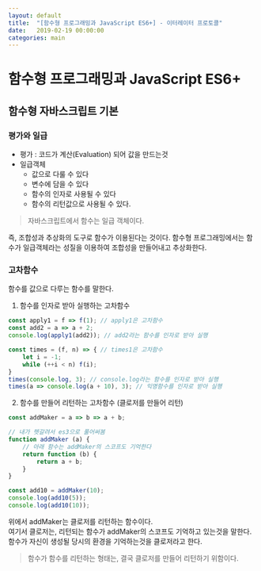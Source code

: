 ```yaml
---
layout: default
title:  "[함수형 프로그래밍과 JavaScript ES6+] - 이터레이터 프로토콜"
date:   2019-02-19 00:00:00
categories: main
---
```


# 함수형 프로그래밍과 JavaScript ES6+

## 함수형 자바스크립트 기본
### 평가와 일급
- 평가 : 코드가 계산(Evaluation) 되어 값을 만드는것
- 일급객체
    - 값으로 다룰 수 있다
    - 변수에 담을 수 있다
    - 함수의 인자로 사용될 수 있다
    - 함수의 리턴값으로 사용될 수 있다.
> 자바스크립트에서 함수는 일급 객체이다.  

즉, 조합성과 추상화의 도구로 함수가 이용된다는 것이다.
함수형 프로그래밍에서는 함수가 일급객체라는 성질을 이용하여 조합성을 만들어내고 추상화한다.

### 고차함수  

함수를 값으로 다루는 함수를 말한다.
1. 함수를 인자로 받아 실행하는 고차함수  
```javascript
const apply1 = f => f(1); // apply1은 고차함수
const add2 = a => a + 2;
console.log(apply1(add2)); // add2라는 함수를 인자로 받아 실행
```

```javascript
const times = (f, n) => { // times1은 고차함수
    let i = -1;
    while (++i < n) f(i);
}
times(console.log, 3); // console.log라는 함수를 인자로 받아 실행
times(a => console.log(a + 10), 3); // 익명함수를 인자로 받아 실행
```

2. 함수를 만들어 리턴하는 고차함수 (클로저를 만들어 리턴)
```javascript
const addMaker = a => b => a + b;

// 내가 헷갈려서 es3으로 풀어써봄
function addMaker (a) {
    // 아래 함수는 addMaker의 스코프도 기억한다
    return function (b) {
        return a + b;
    }
}

const add10 = addMaker(10);
console.log(add10(5));
console.log(add10(10));
```

위에서 addMaker는 클로저를 리턴하는 함수이다.  
여기서 클로저는, 리턴되는 함수가 addMaker의 스코프도 기억하고 있는것을 말한다. 함수가 자신이 생성될 당시의 환경을 기억하는것을 클로저라고 한다.  
> 함수가 함수를 리턴하는 형태는, 결국 클로저를 만들어 리턴하기 위함이다.


